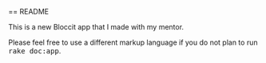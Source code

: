 == README

This is a new Bloccit app that I made with my mentor.


Please feel free to use a different markup language if you do not plan to run
<tt>rake doc:app</tt>.

